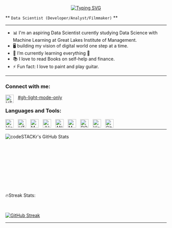 <p align="center"

[![Typing SVG](https://readme-typing-svg.demolab.com/?lines=Welcome+to+Kshitij's+profile!👋)](https://git.io/typing-svg)


** `Data Scientist (Developer/Analyst/Filmmaker)` **

_ _ _

- 📊 I'm an aspiring Data Scientist curently studying Data Science with Machine Learning at Great Lakes Institute of Management.
- 🖥️ building my vision of digital world one step at a time.
- 🌱 I’m currently learning everything 🤣
- 📚 I love to read Books on self-help and finance.
- ⚡ Fun fact: I love to paint and play guitar.

_ _ _

### Connect with me:

<a href=" https://www.linkedin.com/in/kshitijsalian?lipi=urn%3Ali%3Apage%3Ad_flagship3_profile_view_base_contact_details%3B4f58YOwQTESIu60HfFFBVA%3D%3D" target="_blank">
<img align="left" alt="HTML5" width="26px" src="https://cdn.jsdelivr.net/gh/devicons/devicon/icons/linkedin/linkedin-original.svg" style="padding-right:10px;" />#gh-light-mode-only
</a>

<br />

### Languages and Tools:
<img align="left" alt="Visual Studio Code" width="26px" src="https://cdn.jsdelivr.net/gh/devicons/devicon/icons/python/python-original-wordmark.svg" style="padding-right:10px;"/>
<img align="left" alt="HTML5" width="26px" src="https://cdn.jsdelivr.net/gh/devicons/devicon/icons/html5/html5-plain-wordmark.svg" style="padding-right:10px;" />
<img align="left" alt="MYSQL" width="26px" src="https://cdn.jsdelivr.net/gh/devicons/devicon/icons/mysql/mysql-original-wordmark.svg" style="padding-right:10px;" />
<img align="left" alt="JUPYTER" width="26px" src="https://cdn.jsdelivr.net/gh/devicons/devicon/icons/jupyter/jupyter-original-wordmark.svg" style="padding-right:10px;" />
<img align="left" alt="ANACONDA" width="26px" src="https://cdn.jsdelivr.net/gh/devicons/devicon/icons/anaconda/anaconda-original-wordmark.svg" style="padding-right:10px;" />
<img align="left" alt="MONGODB" width="26px" src="https://cdn.jsdelivr.net/gh/devicons/devicon/icons/mongodb/mongodb-original-wordmark.svg" style="padding-right:10px;" />
<img align="left" alt="DOCKER" width="26px" src="https://cdn.jsdelivr.net/gh/devicons/devicon/icons/docker/docker-original-wordmark.svg" style="padding-right:10px;" />
<img align="left" alt="Visual Studio Code" width="26px" src="https://cdn.jsdelivr.net/gh/devicons/devicon/icons/vscode/vscode-original.svg" style="padding-right:10px;" />
<img align="left" alt="GitHub" width="26px" src="https://user-images.githubusercontent.com/3369400/139447912-e0f43f33-6d9f-45f8-be46-2df5bbc91289.png" style="padding-right:10px;" />

<br />

_ _ _

<img align="left" alt="codeSTACKr's GitHub Stats" src="https://github-readme-stats.vercel.app/api?username=KshitijSalian&show_icons=true&hide_border=false&title_color=ff652f&icon_color=FFE400&bg_color=09131B&text_color=ffffff&border_color=0c1a25" />

<br />
<br />
<br />
<br />
<br />
<br />
<br />
<br />
<br />
<br />

🔥Streak Stats:

<br />

[![GitHub Streak](https://streak-stats.demolab.com/?user=KshitijSalian&theme=dark)](https://git.io/streak-stats)

_ _ _

